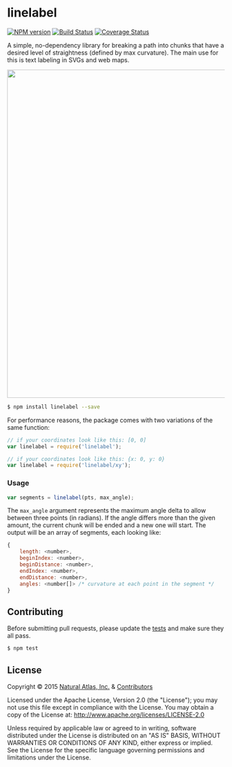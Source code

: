 # linelabel
[![NPM version](http://img.shields.io/npm/v/linelabel.svg?style=flat)](https://www.npmjs.org/package/linelabel)
[![Build Status](http://img.shields.io/travis/naturalatlas/linelabel/master.svg?style=flat)](https://travis-ci.org/naturalatlas/linelabel)
[![Coverage Status](http://img.shields.io/codecov/c/github/naturalatlas/linelabel/master.svg?style=flat)](https://codecov.io/github/naturalatlas/linelabel)

A simple, no-dependency library for breaking a path into chunks that have a desired level of straightness (defined by max curvature). The main use for this is text labeling in SVGs and web maps.

<img src="https://cdn.rawgit.com/naturalatlas/linelabel/master/misc/output.svg" width="760" />

```sh
$ npm install linelabel --save
```

For performance reasons, the package comes with two variations of the same function:

```js
// if your coordinates look like this: [0, 0]
var linelabel = require('linelabel');

// if your coordinates look like this: {x: 0, y: 0}
var linelabel = require('linelabel/xy');
```

### Usage

```js
var segments = linelabel(pts, max_angle);
```

The `max_angle` argument represents the maximum angle delta to allow between three points (in radians). If the angle differs more than the given amount, the current chunk will be ended and a new one will start. The output will be an array of segments, each looking like:

```js
{
	length: <number>,
	beginIndex: <number>,
	beginDistance: <number>,
	endIndex: <number>,
	endDistance: <number>,
	angles: <number[]> /* curvature at each point in the segment */
}
```

## Contributing

Before submitting pull requests, please update the [tests](test) and make sure they all pass.

```sh
$ npm test
```

## License

Copyright &copy; 2015 [Natural Atlas, Inc.](https://github.com/naturalatlas) & [Contributors](https://github.com/naturalatlas/linelabel/graphs/contributors)

Licensed under the Apache License, Version 2.0 (the "License"); you may not use this file except in compliance with the License. You may obtain a copy of the License at: http://www.apache.org/licenses/LICENSE-2.0

Unless required by applicable law or agreed to in writing, software distributed under the License is distributed on an "AS IS" BASIS, WITHOUT WARRANTIES OR CONDITIONS OF ANY KIND, either express or implied. See the License for the specific language governing permissions and limitations under the License.
